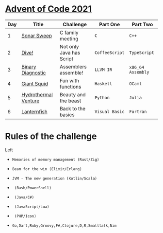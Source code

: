 [Advent of Code 2021](https://adventofcode.com/2021)
==========

| Day | Title       | Challenge        | Part One | Part Two |
| --- | ----------- | ---------------- | -------- | -------- |
| 1 | [Sonar Sweep](https://adventofcode.com/2021/day/1) | C family meeting | `C` | `C++` |
| 2 | [Dive!](https://adventofcode.com/2021/day/2) | Not only Java has Script | `CoffeeScript` | `TypeScript` |
| 3 | [Binary Diagnostic](https://adventofcode.com/2021/day/3) | Assemblers assemble! | `LLVM IR` | `x86_64 Assembly` |
| 4 | [Giant Squid](https://adventofcode.com/2021/day/4) | Fun with functions | `Haskell` | `OCaml` |
| 5 | [Hydrothermal Venture](https://adventofcode.com/2021/day/5) | Beauty and the beast | `Python` | `Julia` |
| 6 | [Lanternfish](https://adventofcode.com/2021/day/6) | Back to the basics | `Visual Basic` | `Fortran` |

Rules of the challenge
===


Left
* `Memories of memory management (Rust/Zig)`
* `Beam for the win (Elixir/Erlang)`
* `JVM - The new generation (Kotlin/Scala)`
* ` (Bash/PowerShell)`
* ` (Java/C#)`
* ` (JavaScript/Lua)`
* ` (PHP/Icon)`

* `Go,Dart,Ruby,Groovy,F#,Clojure,D,R,Smalltalk,Nim`
